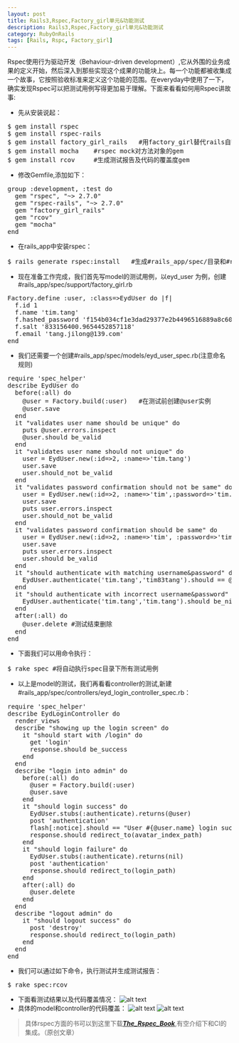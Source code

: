 ```yaml
---
layout: post
title: Rails3,Rspec,Factory_girl单元&功能测试
description: Rails3,Rspec,Factory_girl单元&功能测试
category: RubyOnRails
tags: [Rails, Rspc, Factory_girl]
---
```

Rspec使用行为驱动开发（Behaviour-driven development）,它从外围的业务成果的定义开始，然后深入到那些实现这个成果的功能块上。每一个功能都被收集成一个故事，它按照验收标准来定义这个功能的范围。在everyday中使用了一下，确实发现Rspec可以把测试用例写得更加易于理解。下面来看看如何用Rspec讲故事:
 - 先从安装说起：
<pre>
$ gem install rspec
$ gem install rspec-rails
$ gem install factory_girl_rails   #用factory_girl替代rails自带的fixture,因为它更加灵活
$ gem install mocha    #rspec mock对方法对象的gem
$ gem install rcov     #生成测试报告及代码的覆盖度gem
</pre>
 - 修改Gemfile,添加如下：
<pre>
group :development, :test do
  gem "rspec", "~> 2.7.0"
  gem "rspec-rails", "~> 2.7.0"
  gem "factory_girl_rails"
  gem "rcov"
  gem "mocha"
end
</pre>
 - 在rails_app中安装rspec：
<pre>
$ rails generate rspec:install   #生成#rails_app/spec/目录和#rails_app/spec/spec_helper.rb
</pre>
 - 现在准备工作完成，我们首先写model的测试用例，以eyd_user 为例，创建#rails_app/spec/support/factory_girl.rb
<pre>
Factory.define :user, :class=>EydUser do |f|
  f.id 1
  f.name 'tim.tang'
  f.hashed_password 'f154b034cf1e3dad29377e2b4496516889a8c60'
  f.salt '833156400.9654452857118'
  f.email 'tang.jilong@139.com'
end
</pre>
 - 我们还需要一个创建#rails_app/spec/models/eyd_user_spec.rb(注意命名规则)
<pre>
require 'spec_helper'
describe EydUser do
  before(:all) do
    @user = Factory.build(:user)   #在测试前创建@user实例
    @user.save
  end
  it "validates user name should be unique" do
    puts @user.errors.inspect
    @user.should be_valid
  end
  it "validates user name should not unique" do
    user = EydUser.new(:id=>2, :name=>'tim.tang')
    user.save
    user.should_not be_valid
  end
  it "validates password confirmation should not be same" do
    user = EydUser.new(:id=>2, :name=>'tim',:password=>'tim.tang', :password_confirmation=>'tim')
    user.save
    puts user.errors.inspect
    user.should_not be_valid
  end
  it "validates password confirmation should be same" do
    user = EydUser.new(:id=>2, :name=>'tim', :password=>'tim.tang', :password_confirmation=>'tim.tang')
    user.save
    puts user.errors.inspect
    user.should be_valid
  end
  it "should authenticate with matching username&password" do
    EydUser.authenticate('tim.tang','tim83tang').should == @user
  end
  it "should authenticate with incorrect username&password" do
    EydUser.authenticate('tim.tang','tim.tang').should be_nil
  end
  after(:all) do
    @user.delete #测试结束删除
  end
end
</pre>
 - 下面我们可以用命令执行：
<pre>
$ rake spec #将自动执行spec目录下所有测试用例
</pre>
 - 以上是model的测试，我们再看看controller的测试,新建#rails_app/spec/controllers/eyd_login_controller_spec.rb：
<pre>
require 'spec_helper'
describe EydLoginController do
  render_views
  describe "showing up the login screen" do
    it "should start with /login" do
      get 'login'
      response.should be_success
    end
  end
  describe "login into admin" do
    before(:all) do
      @user = Factory.build(:user)
      @user.save
    end
    it "should login success" do
      EydUser.stubs(:authenticate).returns(@user)
      post 'authentication'
      flash[:notice].should == "User #{@user.name} login success"
      response.should redirect_to(avatar_index_path)
    end
    it "should login failure" do
      EydUser.stubs(:authenticate).returns(nil)
      post 'authentication'
      response.should redirect_to(login_path)
    end
    after(:all) do
      @user.delete
    end
  end
  describe "logout admin" do
    it "should logout success" do
      post 'destroy'
      response.should redirect_to(login_path)
    end
  end
end
</pre>
 - 我们可以通过如下命令，执行测试并生成测试报告：
<pre>
$ rake spec:rcov
</pre>
 - 下面看测试结果以及代码覆盖情况：
![alt text][1]
 - 具体的model和controller的代码覆盖：
![alt text][2]
![alt text][3]

> 具体rspec方面的书可以到这里下载[***The_Rspec_Book***][4],有空介绍下和CI的集成。（原创文章）


  [1]: http://cms.everyday-cn.com/system/pictures/1010/large_overview_rspec.png?1320803540 "cover"
  [2]: http://cms.everyday-cn.com/system/pictures/1009/large_eyd_user.png?1320803537 "rsec"
  [3]: http://cms.everyday-cn.com/system/pictures/1011/large_spec_eyd_controller.png?1320803542 "a"
  [4]: http://cms.everyday-cn.com/zh/ibook_download/12 "the rspec book"
